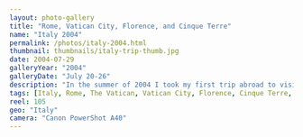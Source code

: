 ```yaml
---
layout: photo-gallery
title: "Rome, Vatican City, Florence, and Cinque Terre"
name: "Italy 2004"
permalink: /photos/italy-2004.html
thumbnail: thumbnails/italy-trip-thumb.jpg
date: 2004-07-29
galleryYear: "2004"
galleryDate: "July 20-26"
description: "In the summer of 2004 I took my first trip abroad to visit the sites in and around Italy. My dad and I flew first to Rome, then traveled to The Vatican, drove to Florence and the coastal town of Manarola in the Cinque Terre region, and made a final pit stop in a little town called Pisa."
tags: [Italy, Rome, The Vatican, Vatican City, Florence, Cinque Terre, Manarola, Pisa]
reel: 105
geo: "Italy"
camera: "Canon PowerShot A40"
---
```

